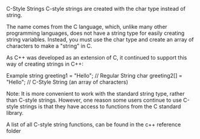 C-Style Strings
C-style strings are created with the char type instead of string.

The name comes from the C language, which, unlike many other programming languages, does not have a string type for easily creating string variables. Instead, you must use the char type and create an array of characters to make a "string" in C.

As C++ was developed as an extension of C, it continued to support this way of creating strings in C++:

Example
string greeting1 = "Hello";  // Regular String
char greeting2[] = "Hello";  // C-Style String (an array of characters)

Note: It is more convenient to work with the standard string type, rather than C-style strings. However, one reason some users continue to use C-style strings is that they have access to functions from the C standard library.

A list of all C-style string functions, can be found in the c++ reference folder
